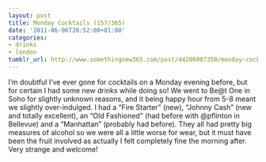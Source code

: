 ```yaml
---
layout: post
title: Monday Cocktails (157/365)
date: '2011-06-06T20:52:00+01:00'
categories:
- drinks
- london
tumblr_url: http://www.somethingnew365.com/post/44286007350/monday-cocktails-157365
---
```

I’m doubtful I’ve ever gone for cocktails on a Monday evening before, but for certain I had some new drinks while doing so!
We went to Be@t One in Soho for slightly unknown reasons, and it being happy hour from 5-8 meant we slightly over-indulged. I had a “Fire Starter” (new), “Johnny Cash” (new and totally excellent), an “Old Fashioned” (had before with @pflinton in Bellevue) and a “Manhattan” (probably had before).
They all had pretty big measures of alcohol so we were all a little worse for wear, but it must have been the fruit involved as actually I felt completely fine the morning after. Very strange and welcome!
